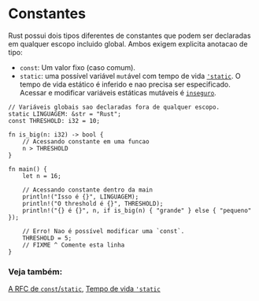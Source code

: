 # Constantes

Rust possui dois tipos diferentes de constantes que podem ser declaradas em qualquer escopo
incluido global. Ambos exigem explicita anotacao de tipo:

* `const`: Um valor fixo (caso comum).
* `static`: uma possível variável `mut`ável com tempo de vida [`'static`][static].
  O tempo de vida estático é inferido e nao precisa ser especificado.
  Acessar e modificar variáveis estáticas mutáveis é [`inseguro`][unsafe].

```rust,editable,ignore,mdbook-runnable
// Variáveis globais sao declaradas fora de qualquer escopo.
static LINGUAGEM: &str = "Rust";
const THRESHOLD: i32 = 10;

fn is_big(n: i32) -> bool {
    // Acessando constante em uma funcao
    n > THRESHOLD
}

fn main() {
    let n = 16;

    // Acessando constante dentro da main
    println!("Isso é {}", LINGUAGEM);
    println!("O threshold é {}", THRESHOLD);
    println!("{} é {}", n, if is_big(n) { "grande" } else { "pequeno" });

    // Erro! Nao é possível modificar uma `const`.
    THRESHOLD = 5;
    // FIXME ^ Comente esta linha
}
```

### Veja também:

[A RFC de `const`/`static`](
https://github.com/rust-lang/rfcs/blob/master/text/0246-const-vs-static.md),
[Tempo de vida `'static`][static]

[static]: ../scope/lifetime/static_lifetime.md
[unsafe]: ../unsafe.md
